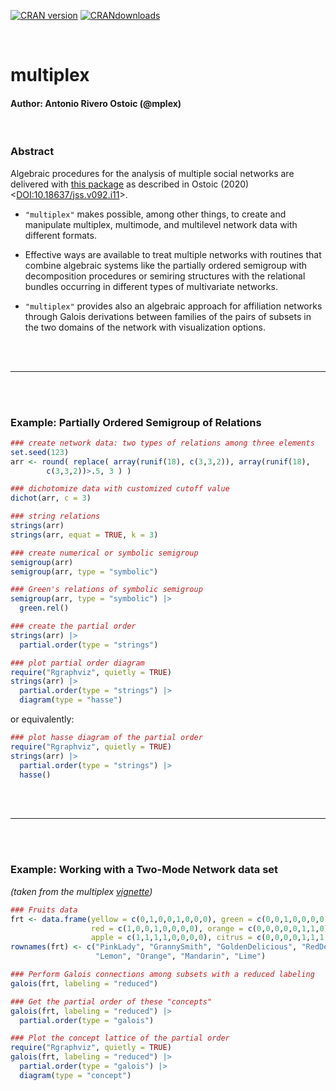 
[![CRAN version](https://www.r-pkg.org/badges/version/multiplex?color=green)](https://cran.r-project.org/package=multiplex)
[![CRANdownloads](https://cranlogs.r-pkg.org/badges/grand-total/multiplex?color=blue)](https://r-pkg.org/pkg/multiplex)

<br />

# multiplex
#### Author: Antonio Rivero Ostoic (@mplex)

<br />


### Abstract

Algebraic procedures for the analysis of multiple social networks are delivered with 
[this package](https://cran.r-project.org/web/packages/multiplex/index.html) 
as described in Ostoic (2020) <[DOI:10.18637/jss.v092.i11](https://doi.org/10.18637/jss.v092.i11)>. 

* `"multiplex"` makes possible, among other things, to create and manipulate multiplex, multimode, and 
multilevel network data with different formats. 

* Effective ways are available to treat multiple networks with routines that combine algebraic systems like the partially ordered 
semigroup with decomposition procedures or semiring structures with the relational 
bundles occurring in different types of multivariate networks. 

* `"multiplex"` provides also an algebraic approach for affiliation networks through Galois derivations between families 
of the pairs of subsets in the two domains of the network with visualization options.


<br /><br />
* * *
<br /><br />


### Example: Partially Ordered Semigroup of Relations

```r
### create network data: two types of relations among three elements
set.seed(123)
arr <- round( replace( array(runif(18), c(3,3,2)), array(runif(18),
        c(3,3,2))>.5, 3 ) )
```


```r
### dichotomize data with customized cutoff value
dichot(arr, c = 3)
```



```r
### string relations
strings(arr)
strings(arr, equat = TRUE, k = 3)
```


```r
### create numerical or symbolic semigroup
semigroup(arr)
semigroup(arr, type = "symbolic")
```

```r
### Green's relations of symbolic semigroup
semigroup(arr, type = "symbolic") |> 
  green.rel()
```



```r
### create the partial order
strings(arr) |> 
  partial.order(type = "strings")
```


```r
### plot partial order diagram
require("Rgraphviz", quietly = TRUE)
strings(arr) |> 
  partial.order(type = "strings") |> 
  diagram(type = "hasse")
```

or equivalently:


```r
### plot hasse diagram of the partial order
require("Rgraphviz", quietly = TRUE)
strings(arr) |> 
  partial.order(type = "strings") |> 
  hasse()
```


<br /><br />
* * *
<br /><br />


### Example: Working with a Two-Mode Network data set
<i>(taken from the multiplex [vignette](https://cran.r-project.org/web/packages/multiplex/vignettes/TwoModeNetworks.pdf))</i>

```r
### Fruits data
frt <- data.frame(yellow = c(0,1,0,0,1,0,0,0), green = c(0,0,1,0,0,0,0,1), 
                  red = c(1,0,0,1,0,0,0,0), orange = c(0,0,0,0,0,1,1,0), 
                  apple = c(1,1,1,1,0,0,0,0), citrus = c(0,0,0,0,1,1,1,1))
rownames(frt) <- c("PinkLady", "GrannySmith", "GoldenDelicious", "RedDelicious", 
                   "Lemon", "Orange", "Mandarin", "Lime")

```


```r
### Perform Galois connections among subsets with a reduced labeling
galois(frt, labeling = "reduced")
```


```r
### Get the partial order of these "concepts"
galois(frt, labeling = "reduced") |> 
  partial.order(type = "galois")
```


```r
### Plot the concept lattice of the partial order
require("Rgraphviz", quietly = TRUE)
galois(frt, labeling = "reduced") |> 
  partial.order(type = "galois") |> 
  diagram(type = "concept")
```

<br /><br />
<br /><br />
&nbsp;

